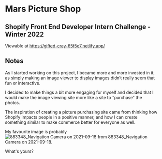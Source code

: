 # Mars Picture Shop

## Shopify Front End Developer Intern Challenge - Winter 2022
Viewable at https://gifted-cray-65f5e7.netlify.app/ 

## Notes

As I started working on this project, I became more and more invested in it, as simply making an image viewer to display images didn’t really seem that fun or interactive.

I decided to make things a bit more engaging for myself and decided that I would make the image viewing site more like a site to “purchase” the photos. 

The inspiration of creating a picture purchasing site came from thinking how Shopify impacts people in a positive manner, and how I can create something similar to make commerce better for everyone as well. 

My favourite image is probably ![883348_Navigation Camera on 2021-09-18](https://mars.nasa.gov/msl-raw-images/proj/msl/redops/ods/surface/sol/03241/opgs/edr/ncam/NRB_685207724EDR_S0910390NCAM00594M_.JPG) from 883348_Navigation Camera on 2021-09-18. 

What's yours?

